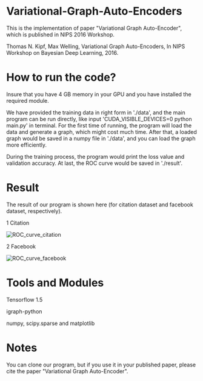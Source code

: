 # Variational-Graph-Auto-Encoders
This is the implementation of paper "Variational Graph Auto-Encoder", which is published in NIPS 2016 Workshop.

Thomas N. Kipf, Max Welling, Variational Graph Auto-Encoders, In NIPS Workshop on Bayesian Deep Learning, 2016.

# How to run the code?
Insure that you have 4 GB memory in your GPU and you have installed the required module.

We have provided the training data in right form in './data', and the main program can be run directly, like input 'CUDA_VISIBLE_DEVICES=0 python main.py' in terminal. For the first time of running, the program will load the data and generate a graph, which might cost much time. After that, a loaded graph would be saved in a numpy file in './data', and you can load the graph more efficiently.

During the training process, the program would print the loss value and validation accuracy. At last, the ROC curve would be saved in './result'.

# Result
The result of our program is shown here (for citation dataset and facebook dataset, respectively).

1 Citation

![ROC_curve_citation](https://github.com/limaosen0/Variational-Graph-Auto-Encoders/blob/master/result/ROC_curve_citation.png)

2 Facebook

![ROC_curve_facebook](https://github.com/limaosen0/Variational-Graph-Auto-Encoders/blob/master/result/ROC_curve_facebook.png)

# Tools and Modules
Tensorflow 1.5

igraph-python

numpy, scipy.sparse and matplotlib

# Notes

You can clone our program, but if you use it in your published paper, please cite the paper "Variational Graph Auto-Encoder".
